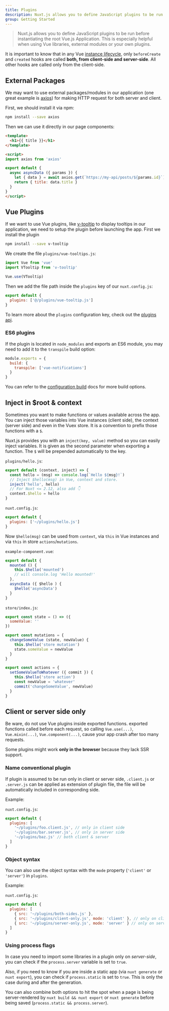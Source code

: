 ```yaml
---
title: Plugins
description: Nuxt.js allows you to define JavaScript plugins to be run before instantiating the root Vue.js Application. This is especially helpful when using Vue libraries, external modules or your own plugins.
group: Getting Started
---
```


> Nuxt.js allows you to define JavaScript plugins to be run before instantiating the root Vue.js Application. This is especially helpful when using Vue libraries, external modules or your own plugins.

<div class="Alert">

It is important to know that in any Vue [instance lifecycle](https://vuejs.org/v2/guide/instance.html#Lifecycle-Diagram), only `beforeCreate` and `created` hooks are called **both, from client-side and server-side**. All other hooks are called only from the client-side.

</div>

## External Packages

We may want to use external packages/modules in our application (one great example is [axios](https://github.com/mzabriskie/axios)) for making HTTP request for both server and client.

First, we should install it via npm:

```bash
npm install --save axios
```

Then we can use it directly in our page components:

```html
<template>
  <h1>{{ title }}</h1>
</template>

<script>
import axios from 'axios'

export default {
  async asyncData ({ params }) {
    let { data } = await axios.get(`https://my-api/posts/${params.id}`)
    return { title: data.title }
  }
}
</script>
```

## Vue Plugins

If we want to use Vue plugins, like [v-tooltip](https://akryum.github.io/v-tooltip) to display tooltips in our application, we need to setup the plugin before launching the app.
First we install the plugin
```bash
npm install --save v-tooltip
```
We create the file `plugins/vue-tooltips.js`:

```js
import Vue from 'vue'
import VTooltip from 'v-tooltip'

Vue.use(VTooltip)
```

Then we add the file path inside the `plugins` key of our `nuxt.config.js`:

```js
export default {
  plugins: ['@/plugins/vue-tooltip.js']
}
```

To learn more about the `plugins` configuration key, check out the [plugins api](/api/configuration-plugins).

### ES6 plugins

If the plugin is located in `node_modules` and exports an ES6 module, you may need to add it to the `transpile` build option:

```js
module.exports = {
  build: {
    transpile: ['vue-notifications']
  }
}
```
You can refer to the [configuration build](/api/configuration-build/#transpile) docs for more build options.

## Inject in $root & context

Sometimes you want to make functions or values available across the app.
You can inject those variables into Vue instances (client side), the context (server side) and even in the Vuex store.
It is a convention to prefix those functions with a `$`.

Nuxt.js provides you with an `inject(key, value)` method so you can easily inject variables. It is given as the second parameter when exporting a function. The `$` will be prepended automatically to the key.

`plugins/hello.js`:

```js
export default (context, inject) => {
  const hello = (msg) => console.log(`Hello ${msg}!`)
  // Inject $hello(msg) in Vue, context and store.
  inject('hello', hello)
  // For Nuxt <= 2.12, also add 👇
  context.$hello = hello
}
```

`nuxt.config.js`:

```js
export default {
  plugins: ['~/plugins/hello.js']
}
```

Now `$hello(msg)` can be used from `context`, via `this` in Vue instances and via `this` in store `actions`/`mutations`.

`example-component.vue`:

```js
export default {
  mounted () {
    this.$hello('mounted')
    // will console.log 'Hello mounted!'
  },
  asyncData ({ $hello ) {
    $hello('asyncData')
  }
}
```

`store/index.js`:

```js
export const state = () => ({
  someValue: ''
})

export const mutations = {
  changeSomeValue (state, newValue) {
    this.$hello('store mutation')
    state.someValue = newValue
  }
}

export const actions = {
  setSomeValueToWhatever ({ commit }) {
    this.$hello('store action')
    const newValue = 'whatever'
    commit('changeSomeValue', newValue)
  }
}
```

## Client or server side only

<div class="Alert">

Be ware, do not use Vue plugins inside exported functions. exported functions called before each request,
so calling `Vue.use(...)`, `Vue.mixin(...)`, `Vue.component(...)`, cause your app crash after too many requests.

</div>

Some plugins might work **only in the browser** because they lack SSR support.

### Name conventional plugin

If plugin is assumed to be run only in client or server side, `.client.js` or `.server.js` can be applied as extension of plugin file, the file will be automatically included in corresponding side.

Example:

`nuxt.config.js`:

```js
export default {
  plugins: [
    '~/plugins/foo.client.js', // only in client side
    '~/plugins/bar.server.js', // only in server side
    '~/plugins/baz.js' // both client & server
  ]
}
```

### Object syntax

You can also use the object syntax with the `mode` property (`'client'` or `'server'`) in `plugins`.

Example:

`nuxt.config.js`:

```js
export default {
  plugins: [
    { src: '~/plugins/both-sides.js' },
    { src: '~/plugins/client-only.js', mode: 'client' }, // only on client side
    { src: '~/plugins/server-only.js', mode: 'server' } // only on server side
  ]
}
```

### Using process flags

In case you need to import some libraries in a plugin only on *server-side*, you can check if the `process.server` variable is set to `true`.

Also, if you need to know if you are inside a static app (via `nuxt generate` or `nuxt export`), you can check if `process.static` is set to `true`. This is only the case during and after the generation.

You can also combine both options to hit the spot when a page is being server-rendered by `nuxt build && nuxt export` or `nuxt generate` before being saved (`process.static && process.server`).
